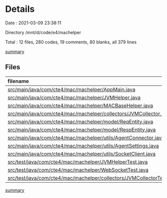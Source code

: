 # Details

Date : 2021-03-09 23:38:11

Directory /mnt/d/code/e4/machelper

Total : 12 files,  280 codes, 19 comments, 80 blanks, all 379 lines

[summary](results.md)

## Files
| filename | language | code | comment | blank | total |
| :--- | :--- | ---: | ---: | ---: | ---: |
| [src/main/java/com/cte4/mac/machelper/AppMain.java](/src/main/java/com/cte4/mac/machelper/AppMain.java) | Java | 6 | 0 | 2 | 8 |
| [src/main/java/com/cte4/mac/machelper/JVMHelper.java](/src/main/java/com/cte4/mac/machelper/JVMHelper.java) | Java | 10 | 1 | 5 | 16 |
| [src/main/java/com/cte4/mac/machelper/MACBaseHelper.java](/src/main/java/com/cte4/mac/machelper/MACBaseHelper.java) | Java | 18 | 7 | 8 | 33 |
| [src/main/java/com/cte4/mac/machelper/collectors/JVMCollector.java](/src/main/java/com/cte4/mac/machelper/collectors/JVMCollector.java) | Java | 66 | 0 | 12 | 78 |
| [src/main/java/com/cte4/mac/machelper/model/ReqEntity.java](/src/main/java/com/cte4/mac/machelper/model/ReqEntity.java) | Java | 18 | 0 | 4 | 22 |
| [src/main/java/com/cte4/mac/machelper/model/RespEntity.java](/src/main/java/com/cte4/mac/machelper/model/RespEntity.java) | Java | 7 | 0 | 3 | 10 |
| [src/main/java/com/cte4/mac/machelper/utils/AgentConnector.java](/src/main/java/com/cte4/mac/machelper/utils/AgentConnector.java) | Java | 47 | 7 | 10 | 64 |
| [src/main/java/com/cte4/mac/machelper/utils/AgentSettings.java](/src/main/java/com/cte4/mac/machelper/utils/AgentSettings.java) | Java | 13 | 3 | 3 | 19 |
| [src/main/java/com/cte4/mac/machelper/utils/SocketClient.java](/src/main/java/com/cte4/mac/machelper/utils/SocketClient.java) | Java | 36 | 0 | 11 | 47 |
| [src/test/java/com/cte4/mac/machelper/JVMHelperTest.java](/src/test/java/com/cte4/mac/machelper/JVMHelperTest.java) | Java | 9 | 0 | 4 | 13 |
| [src/test/java/com/cte4/mac/machelper/WebSocketTest.java](/src/test/java/com/cte4/mac/machelper/WebSocketTest.java) | Java | 42 | 1 | 16 | 59 |
| [src/test/java/com/cte4/mac/machelper/collectors/JVMCollectorTest.java](/src/test/java/com/cte4/mac/machelper/collectors/JVMCollectorTest.java) | Java | 8 | 0 | 2 | 10 |

[summary](results.md)
